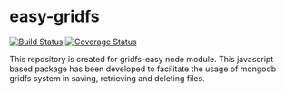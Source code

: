 # easy-gridfs 
[![Build Status](https://travis-ci.org/AndreGuerra123/easy-gridfs.png?branch=master)](https://travis-ci.org/AndreGuerra123/easy-gridfs)
[![Coverage Status](https://coveralls.io/repos/github/AndreGuerra123/easy-gridfs/badge.svg?branch=master)](https://coveralls.io/github/AndreGuerra123/easy-gridfs?branch=master)


This repository is created  for gridfs-easy node module. 
This javascript based package has been developed to facilitate the usage of mongodb gridfs system in saving, retrieving and deleting files.

